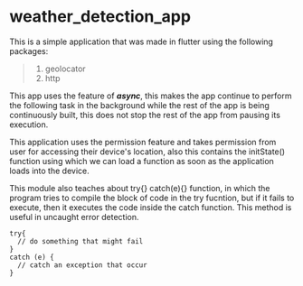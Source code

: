# weather_detection_app

This is a simple application that was made in flutter using the following packages:

> 1. geolocator
> 2. http

This app uses the feature of <i><b>async</b></i>, this makes the app continue to perform the following task in the background while the rest of the app is being continuously built, this does not stop the rest of the app from pausing its execution.

This application uses the permission feature and takes permission from user for accessing their device's location, also this contains the initState() function using which we can load a function as soon as the application loads into the device.

This module also teaches about try{} catch(e){} function, in which the program tries to compile the block of code in the try fucntion, but if it fails to execute, then it executes the code inside the catch function. This method is useful in uncaught error detection.
```
try{
  // do something that might fail
}
catch (e) {
  // catch an exception that occur
}
```
